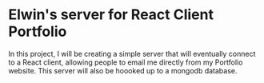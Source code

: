 # Elwin's server for React Client Portfolio

In this project, I will be creating a simple server that will eventually connect to a React client, allowing people to email me directly from my Portfolio website.  This server will also be hoooked up to a mongodb database.